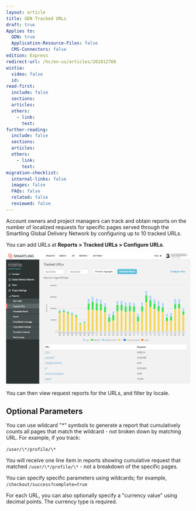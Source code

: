 ```yaml
---
layout: article
title: GDN Tracked URLs
draft: true
Applies to:
  GDN: true
  Application-Resource-Files: false
  CMS-Connectors: false
edition: Express
redirect-url: /hc/en-us/articles/201012768
wistia:
  video: false
  id:
read-first:
  include: false
  sections:
  articles:
  others:
    - link:
      text:
further-reading:
  include: false
  sections:
  articles:
  others:
    - link:
      text:
migration-checklist:
  internal-links: false
  images: false
  FAQs: false
  related: false
  reviewed: false
---
```



Account owners and project managers can track and obtain reports on the number of localized requests for specific pages served through the Smartling Global Delivery Network by configuring up to 10 tracked URLs.

You can add URLs at **Reports &gt; Tracked URLs &gt; Configure URLs**.

![](/uploads/versions/smartling___tracked_urls---x----1248-887x---.png)

You can then view request reports for the URLs, and filter by locale.

## Optional Parameters

You can use wildcard "\*" symbols to generate a report that cumulatively counts all pages that match the wildcard - not broken down by matching URL. For example, if you track:

`/user/\*/profile/\*`

You will receive one line item in reports showing cumulative request that matched `/user/\*/profile/\*` - not a breakdown of the specific pages.

You can specify specific parameters using wildcards; for example, `/checkout/success?complete=true`

For each URL, you can also optionally specify a "currency value" using decimal points. The currency type is required.